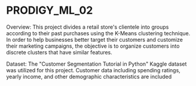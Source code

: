 # PRODIGY_ML_02
Overview: This project divides a retail store's clientele into groups according to their past purchases using the K-Means clustering technique. In order to help businesses better target their customers and customize their marketing campaigns, the objective is to organize customers into discrete clusters that have similar features.

Dataset: The "Customer Segmentation Tutorial in Python" Kaggle dataset was utilized for this project. Customer data including spending ratings, yearly income, and other demographic characteristics are included
